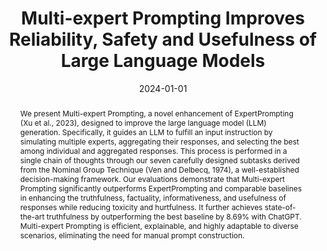 ---
title: "Multi-expert Prompting Improves Reliability, Safety and Usefulness of Large Language Models"
subtitle: ""
authors:
- long
- Duong Ngoc Yen
- Anh Tuan Luu
- Kenji Kawaguchi
- min
- Nancy F. Chen

doi: ""

# Schedule page publish date (NOT publication's date).
date: '2024-01-01'
publishDate: '2024-12'
publication_types: 
- paper-conference

# Publication name and optional abbreviated publication name.
publication: In *2024 Conference on Empirical Methods in Natural Language Processing, November 12 –16 Miami, Florida, USA, 2024*

abstract: "We present Multi-expert Prompting, a novel enhancement of ExpertPrompting (Xu et al., 2023), designed to improve the large language model (LLM) generation. Specifically, it guides an LLM to fulfill an input instruction by simulating multiple experts, aggregating their responses, and selecting the best among individual and aggregated responses. This process is performed in a single chain of thoughts through our seven carefully designed subtasks derived from the Nominal Group Technique (Ven and Delbecq, 1974), a well-established decision-making framework. Our evaluations demonstrate that Multi-expert Prompting significantly outperforms ExpertPrompting and comparable baselines in enhancing the truthfulness, factuality, informativeness, and usefulness of responses while reducing toxicity and hurtfulness. It further achieves state-of-the-art truthfulness by outperforming the best baseline by 8.69% with ChatGPT. Multi-expert Prompting is efficient, explainable, and highly adaptable to diverse scenarios, eliminating the need for manual prompt construction."

# Display this page in the Featured widget?
featured: true

url_pdf: 'https://aclanthology.org/2024.emnlp-main.1135.pdf'
url_code: ''
url_dataset: ''
url_poster: ''
url_project: ''
url_slides: ''
url_source: ''
url_video: ''

---
